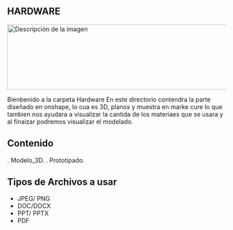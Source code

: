 ## HARDWARE

<img width="700" height="150" src="https://github.com/Alexander-Manosalva-Peralta/Proyecto-De-Fundamentos/assets/156023729/736c5084-83fa-4307-aa11-7de80597db57" alt="Descripción de la imagen">

Bienbenido a la carpeta Hardware En este directorio contendra la parte diseñado en onshape, lo cua es 3D, planos y muestra en marke cure lo que tambien nos ayudara a visualizar la cantida de los materiaes que se usara y al finaizar podremos visualizar el modelado.

## Contenido 

 . Modelo_3D.
. Prototipado.
 
## Tipos de Archivos a usar

* JPEG/ PNG
* DOC/DOCX
* PPT/ PPTX
* PDF
